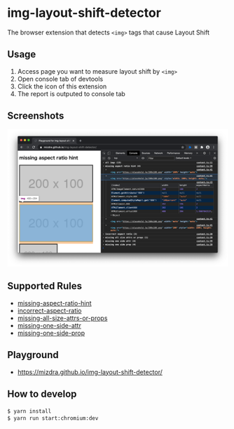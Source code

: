 # img-layout-shift-detector

The browser extension that detects `<img>` tags that cause Layout Shift

## Usage

1. Access page you want to measure layout shift by `<img>`
1. Open console tab of devtools
1. Click the icon of this extension
1. The report is outputed to console tab

## Screenshots

![Screenshot](./static/screenshot.png?raw=true)

## Supported Rules

- [missing-aspect-ratio-hint](https://github.com/mizdra/img-layout-shift-detector/blob/master/rule-docs/missing-aspect-ratio-hint.md)
- [incorrect-aspect-ratio](https://github.com/mizdra/img-layout-shift-detector/blob/master/rule-docs/incorrect-aspect-ratio.md)
- [missing-all-size-attrs-or-props](https://github.com/mizdra/img-layout-shift-detector/blob/master/rule-docs/missing-all-size-attrs-or-props.md)
- [missing-one-side-attr](https://github.com/mizdra/img-layout-shift-detector/blob/master/rule-docs/missing-one-side-attr.md)
- [missing-one-side-prop](https://github.com/mizdra/img-layout-shift-detector/blob/master/rule-docs/missing-one-side-prop.md)

## Playground

- https://mizdra.github.io/img-layout-shift-detector/

## How to develop

```console
$ yarn install
$ yarn run start:chromium:dev
```
